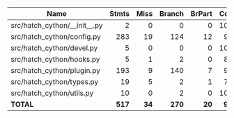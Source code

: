 | Name                              |    Stmts |     Miss |   Branch |   BrPart |   Cover |
|---------------------------------- | -------: | -------: | -------: | -------: | ------: |
| src/hatch\_cython/\_\_init\_\_.py |        2 |        0 |        0 |        0 |    100% |
| src/hatch\_cython/config.py       |      283 |       19 |      124 |       12 |     92% |
| src/hatch\_cython/devel.py        |        5 |        0 |        0 |        0 |    100% |
| src/hatch\_cython/hooks.py        |        5 |        1 |        2 |        0 |     86% |
| src/hatch\_cython/plugin.py       |      193 |        9 |      140 |        7 |     95% |
| src/hatch\_cython/types.py        |       19 |        5 |        2 |        1 |     71% |
| src/hatch\_cython/utils.py        |       10 |        0 |        2 |        0 |    100% |
|                         **TOTAL** |  **517** |   **34** |  **270** |   **20** | **93%** |
